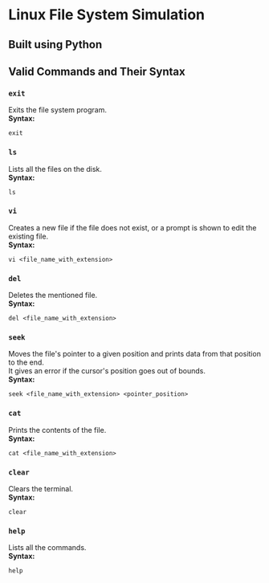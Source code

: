 # Linux File System Simulation
## Built using Python

## Valid Commands and Their Syntax

### `exit`
Exits the file system program.  
**Syntax:** 
```plaintext
exit
```

### `ls`
Lists all the files on the disk.  
**Syntax:**
```plaintext
ls
```

### `vi`
Creates a new file if the file does not exist, or a prompt is shown to edit the existing file.  
**Syntax:**
```plaintext
vi <file_name_with_extension>
```

### `del`
Deletes the mentioned file.  
**Syntax:**
```plaintext
del <file_name_with_extension>
```

### `seek`
Moves the file's pointer to a given position and prints data from that position to the end.  
It gives an error if the cursor's position goes out of bounds.  
**Syntax:**
```plaintext
seek <file_name_with_extension> <pointer_position>
```

### `cat`
Prints the contents of the file.  
**Syntax:**
```plaintext
cat <file_name_with_extension>
```

### `clear`
Clears the terminal.  
**Syntax:**
```plaintext
clear
```

### `help`
Lists all the commands.  
**Syntax:**
```plaintext
help
```

